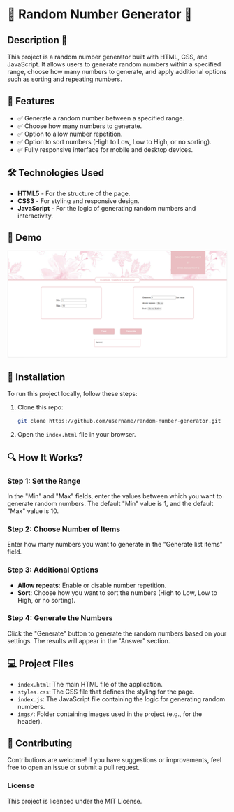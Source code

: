 # 🎲 Random Number Generator 🎲

## Description 📜
This project is a random number generator built with HTML, CSS, and JavaScript. It allows users to generate random numbers within a specified range, choose how many numbers to generate, and apply additional options such as sorting and repeating numbers.

## 🚀 Features
- ✅ Generate a random number between a specified range.
- ✅ Choose how many numbers to generate.
- ✅ Option to allow number repetition.
- ✅ Option to sort numbers (High to Low, Low to High, or no sorting).
- ✅ Fully responsive interface for mobile and desktop devices.

## 🛠 Technologies Used
- **HTML5** - For the structure of the page.
- **CSS3** - For styling and responsive design.
- **JavaScript** - For the logic of generating random numbers and interactivity.

## 📸 Demo
![Random Number Generator Screenshot](./imgs/projectDemo.png)

## 🔧 Installation
To run this project locally, follow these steps:

1. Clone this repo:
    ```bash
    git clone https://github.com/username/random-number-generator.git
    ```

2. Open the `index.html` file in your browser.

## 🔍 How It Works?

### Step 1: Set the Range
In the "Min" and "Max" fields, enter the values between which you want to generate random numbers. The default "Min" value is 1, and the default "Max" value is 10.

### Step 2: Choose Number of Items
Enter how many numbers you want to generate in the "Generate list items" field.

### Step 3: Additional Options
- **Allow repeats**: Enable or disable number repetition.
- **Sort**: Choose how you want to sort the numbers (High to Low, Low to High, or no sorting).

### Step 4: Generate the Numbers
Click the "Generate" button to generate the random numbers based on your settings. The results will appear in the "Answer" section.

## 💻 Project Files

- `index.html`: The main HTML file of the application.
- `styles.css`: The CSS file that defines the styling for the page.
- `index.js`: The JavaScript file containing the logic for generating random numbers.
- `imgs/`: Folder containing images used in the project (e.g., for the header).

## 🌱 Contributing
Contributions are welcome! If you have suggestions or improvements, feel free to open an issue or submit a pull request.

### License
This project is licensed under the MIT License.


